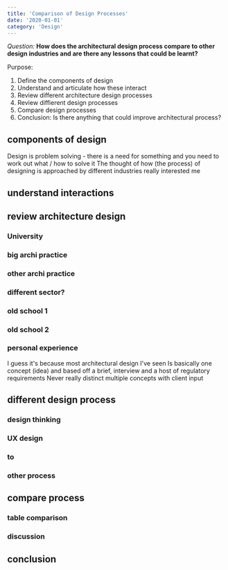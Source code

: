 ```yaml
---
title: 'Comparison of Design Processes'
date: '2020-01-01'
category: 'Design'
---
```

*Question:*
__How does the architectural design process compare to other design industries and are there any lessons that could be learnt?__

Purpose: 
1. Define the components of design
2. Understand and articulate how these interact
3. Review different architecture design processes
4. Review diffierent design processes
5. Compare design processes
6. Conclusion: Is there anything that could improve architectural process?

## components of design
Design is problem solving - there is a need for something and you need to work out what / how to solve it
The thought of how (the process) of designing is approached by different industries really interested me

## understand interactions

## review architecture design
### University

### big archi practice

### other archi practice

### different sector?

### old school 1

### old school 2

### personal experience
I guess it's because most architectural design I've seen
Is basically one concept (idea) and based off a brief, interview and a host of regulatory requirements 
Never really distinct multiple concepts with client input


## different design process
### design thinking

### UX design

### to

### other process


## compare process
### table comparison

### discussion


## conclusion
